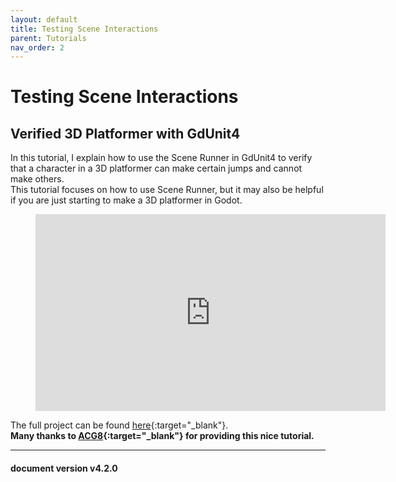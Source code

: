 ```yaml
---
layout: default
title: Testing Scene Interactions
parent: Tutorials
nav_order: 2
---
```



# Testing Scene Interactions

## Verified 3D Platformer with GdUnit4
In this tutorial, I explain how to use the Scene Runner in GdUnit4 to verify that a character in a 3D platformer can make certain jumps and cannot make others.<br>
This tutorial focuses on how to use Scene Runner, but it may also be helpful if you are just starting to make a 3D platformer in Godot.<br>

<figure class="video_container">
    <iframe width="560" height="315" src="https://www.youtube.com/embed/m6tYigD6Oe0?si=SgdLorwkoIGTJvNI" title="YouTube video player" frameborder="0" allow="accelerometer; autoplay; clipboard-write; encrypted-media; gyroscope; picture-in-picture; web-share" allowfullscreen>
    </iframe>
</figure>


The full project can be found [here](https://github.com/ACG8/3d-platformer-with-gdunit4){:target="_blank"}.<br>
<b>Many thanks to [ACG8](https://github.com/ACG8){:target="_blank"} for providing this nice tutorial.</b>

---
<h4> document version v4.2.0 </h4>
